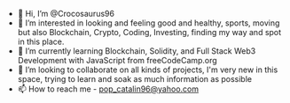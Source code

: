 - 👋 Hi, I’m @Crocosaurus96
- 👀 I’m interested in looking and feeling good and healthy, sports, moving but also Blockchain, Crypto, Coding, Investing, finding my way and spot in this place.
- 🌱 I’m currently learning Blockchain, Solidity, and Full Stack Web3 Development with JavaScript from freeCodeCamp.org
- 💞️ I’m looking to collaborate on all kinds of projects, I'm very new in this space, trying to learn and soak as much information as possible
- 📫 How to reach me - pop_catalin96@yahoo.com

<!---
Crocosaurus96/Crocosaurus96 is a ✨ special ✨ repository because its `README.md` (this file) appears on your GitHub profile.
You can click the Preview link to take a look at your changes.
--->
